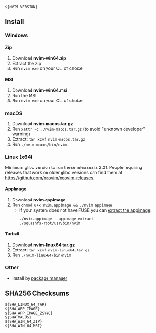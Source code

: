 ```
${NVIM_VERSION}
```

## Install

### Windows

#### Zip

1. Download **nvim-win64.zip**
2. Extract the zip
3. Run `nvim.exe` on your CLI of choice

#### MSI

1. Download **nvim-win64.msi**
2. Run the MSI
3. Run `nvim.exe` on your CLI of choice

### macOS

1. Download **nvim-macos.tar.gz**
2. Run `xattr -c ./nvim-macos.tar.gz` (to avoid "unknown developer" warning)
3. Extract: `tar xzvf nvim-macos.tar.gz`
4. Run `./nvim-macos/bin/nvim`

### Linux (x64)

Minimum glibc version to run these releases is 2.31. People requiring releases
that work on older glibc versions can find them at
https://github.com/neovim/neovim-releases.

#### AppImage
1. Download **nvim.appimage**
2. Run `chmod u+x nvim.appimage && ./nvim.appimage`
   - If your system does not have FUSE you can [extract the appimage](https://github.com/AppImage/AppImageKit/wiki/FUSE#type-2-appimage):
     ```
     ./nvim.appimage --appimage-extract
     ./squashfs-root/usr/bin/nvim
     ```

#### Tarball

1. Download **nvim-linux64.tar.gz**
2. Extract: `tar xzvf nvim-linux64.tar.gz`
3. Run `./nvim-linux64/bin/nvim`

### Other

- Install by [package manager](https://github.com/neovim/neovim/blob/master/INSTALL.md#install-from-package)

## SHA256 Checksums

```
${SHA_LINUX_64_TAR}
${SHA_APP_IMAGE}
${SHA_APP_IMAGE_ZSYNC}
${SHA_MACOS}
${SHA_WIN_64_ZIP}
${SHA_WIN_64_MSI}
```

